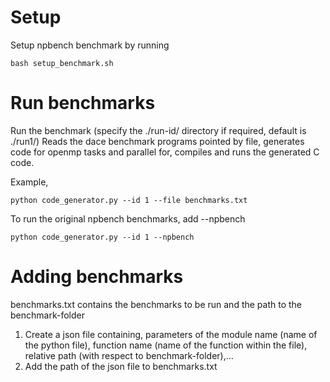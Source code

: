 # Setup

Setup npbench benchmark by running 
```
bash setup_benchmark.sh
```
# Run benchmarks 

Run the benchmark (specify the ./run-id/ directory if required, default is ./run1/)
Reads the dace benchmark programs pointed by file, generates code for openmp tasks and parallel for, compiles and runs the generated C code.

Example, 
```
python code_generator.py --id 1 --file benchmarks.txt 
```

To run the original npbench benchmarks, add --npbench
```
python code_generator.py --id 1 --npbench
```

# Adding benchmarks

benchmarks.txt contains the benchmarks to be run and the path to the benchmark-folder
1. Create a json file containing, parameters of the module name (name of the python file), function name (name of the function within the file), relative path (with respect to benchmark-folder),...
2. Add the path of the json file to benchmarks.txt